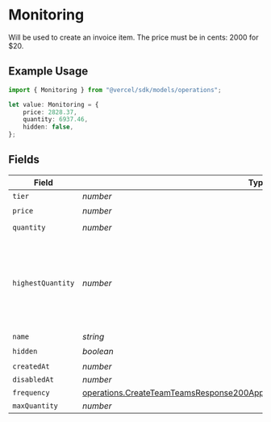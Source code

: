 # Monitoring

Will be used to create an invoice item. The price must be in cents: 2000 for $20.

## Example Usage

```typescript
import { Monitoring } from "@vercel/sdk/models/operations";

let value: Monitoring = {
    price: 2828.37,
    quantity: 6937.46,
    hidden: false,
};
```

## Fields

| Field                                                                                                                                                                                | Type                                                                                                                                                                                 | Required                                                                                                                                                                             | Description                                                                                                                                                                          |
| ------------------------------------------------------------------------------------------------------------------------------------------------------------------------------------ | ------------------------------------------------------------------------------------------------------------------------------------------------------------------------------------ | ------------------------------------------------------------------------------------------------------------------------------------------------------------------------------------ | ------------------------------------------------------------------------------------------------------------------------------------------------------------------------------------ |
| `tier`                                                                                                                                                                               | *number*                                                                                                                                                                             | :heavy_minus_sign:                                                                                                                                                                   | N/A                                                                                                                                                                                  |
| `price`                                                                                                                                                                              | *number*                                                                                                                                                                             | :heavy_check_mark:                                                                                                                                                                   | N/A                                                                                                                                                                                  |
| `quantity`                                                                                                                                                                           | *number*                                                                                                                                                                             | :heavy_check_mark:                                                                                                                                                                   | N/A                                                                                                                                                                                  |
| `highestQuantity`                                                                                                                                                                    | *number*                                                                                                                                                                             | :heavy_minus_sign:                                                                                                                                                                   | The highest quantity in the current period. Used to render the correct enable/disable UI for add-ons.                                                                                |
| `name`                                                                                                                                                                               | *string*                                                                                                                                                                             | :heavy_minus_sign:                                                                                                                                                                   | N/A                                                                                                                                                                                  |
| `hidden`                                                                                                                                                                             | *boolean*                                                                                                                                                                            | :heavy_check_mark:                                                                                                                                                                   | N/A                                                                                                                                                                                  |
| `createdAt`                                                                                                                                                                          | *number*                                                                                                                                                                             | :heavy_minus_sign:                                                                                                                                                                   | N/A                                                                                                                                                                                  |
| `disabledAt`                                                                                                                                                                         | *number*                                                                                                                                                                             | :heavy_minus_sign:                                                                                                                                                                   | N/A                                                                                                                                                                                  |
| `frequency`                                                                                                                                                                          | [operations.CreateTeamTeamsResponse200ApplicationJSONResponseBodyBillingFrequency](../../models/operations/createteamteamsresponse200applicationjsonresponsebodybillingfrequency.md) | :heavy_minus_sign:                                                                                                                                                                   | N/A                                                                                                                                                                                  |
| `maxQuantity`                                                                                                                                                                        | *number*                                                                                                                                                                             | :heavy_minus_sign:                                                                                                                                                                   | N/A                                                                                                                                                                                  |